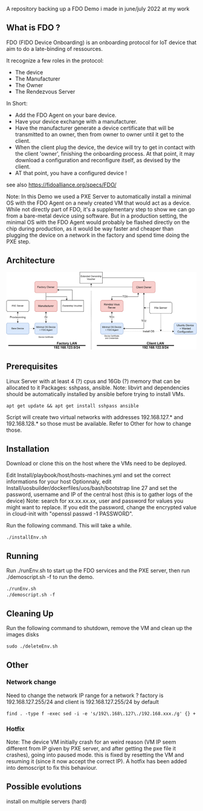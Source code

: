 A repository backing up a FDO Demo i made in june/july 2022 at my work

## What is FDO ?
FDO (FIDO Device Onboarding) is an onboarding protocol for IoT device that aim to do a late-binding of ressources.

It recognize a few roles in the protocol:
- The device
- The Manufacturer
- The Owner
- The Rendezvous Server

In Short: 
- Add the FDO Agent on your bare device.
- Have your device exchange with a manufacturer.
- Have the manufacturer generate a device certificate that will be transmitted to an owner, then from owner to owner until it get to the client.
- When the client plug the device, the device will try to get in contact with the client 'owner', finishing the onboarding process. At that point, it may download a configuration and reconfigure itself, as devised by the client.
- AT that point, you have a configured device !

see also https://fidoalliance.org/specs/FDO/


Note: In this Demo we used a PXE Server to automatically install a minimal OS with the FDO Agent on a newly created VM that would act as a device.
While not directly part of FDO, it's a supplementary step to show we can go from a bare-metal device using software. But in a production setting, the minimal OS with the FDO Agent would probably be flashed directly on the chip during production, as it would be way faster and cheaper than plugging the device on a network in the factory and spend time doing the PXE step.

## Architecture
![image](demo_fdo_architecture.png)

## Prerequisites

Linux Server with at least 4 (?) cpus and 16Gb (?) memory that can be allocated to it
Packages: sshpass, ansible.
Note: libvirt and dependencies should be automatically installed by ansible before trying to install VMs.

    apt get update && apt get install sshpass ansible 

Script will create two virtual networks with addresses 192.168.127.* and 192.168.128.* so those must be available. 
Refer to Other for how to change those.

## Installation
Download or clone this on the host where the VMs need to be deployed.

Edit Install/playbook/host/hosts-machines.yml and set the correct informations for your host
Optionnaly, edit Install/uosbuilder/dockerfiles/uos/bash/bootstrap line 27 and set the password, username and IP of the central host (this is to gather logs of the device)
Note: search for xx.xx.xx.xx, user and password for values you might want to replace. 
If you edit the password, change the encrypted value in cloud-init with "openssl passwd -1 PASSWORD".

Run the following command. This will take a while.

    ./installEnv.sh
 

## Running
Run ./runEnv.sh to start up the FDO services and the PXE server, then run ./demoscript.sh -f to run the demo.

    ./runEnv.sh
    ./demoscript.sh -f


## Cleaning Up
Run the following command to shutdown, remove the VM and clean up the images disks

    sudo ./deleteEnv.sh

## Other
### Network change
Need to change the network IP range for a network ? factory is 192.168.127.255/24 and client is 192.168.127.255/24 by default

    find . -type f -exec sed -i -e 's/192\.168\.127\./192.168.xxx./g' {} +
### Hotfix
Note: The device VM initially crash for an weird reason (VM IP seem different from IP given by PXE server, and after getting the pxe file it crashes), going into paused mode. this is fixed by resetting the VM and resuming it (since it now accept the correct IP). A hotfix has been added into demoscript to fix this behaviour.

## Possible evolutions
install on multiple servers (hard)


